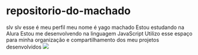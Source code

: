 # repositorio-do-machado
slv slv esse é meu perfil
meu nome é yago machado
Estou estudando na Alura
Estou me desenvolvendo na linguagem JavaScript
Utilizo esse espaço para minha organização e compartilhamento dos meu projetos desenvolvidos
![](https://static.poder360.com.br/2020/05/93355558_127647188881155_4871494452792786944_n.jpg)

